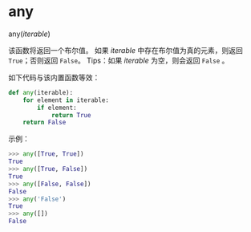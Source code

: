 # any

any(*iterable*)

该函数将返回一个布尔值。
如果 *iterable* 中存在布尔值为真的元素，则返回 `True`；否则返回 `False`。
Tips：如果 *iterable* 为空，则会返回 `False` 。

如下代码与该内置函数等效：

```python
def any(iterable):
    for element in iterable:
        if element:
            return True
    return False
```

示例：

```python
>>> any([True, True])
True
>>> any([True, False])
True
>>> any([False, False])
False
>>> any('False')
True
>>> any([])
False
```

